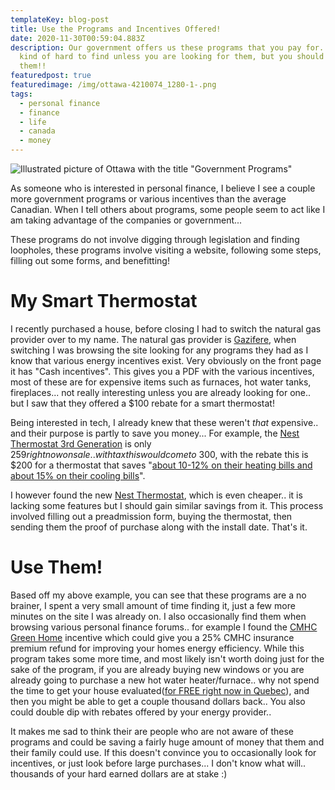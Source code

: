 ```yaml
---
templateKey: blog-post
title: Use the Programs and Incentives Offered!
date: 2020-11-30T00:59:04.883Z
description: Our government offers us these programs that you pay for.. They are
  kind of hard to find unless you are looking for them, but you should use
  them!!
featuredpost: true
featuredimage: /img/ottawa-4210074_1280-1-.png
tags:
  - personal finance
  - finance
  - life
  - canada
  - money
---
```

![Illustrated picture of Ottawa with the title "Government Programs"](/img/ottawa-4210074_1280-1-.png "Government Programs")

As someone who is interested in personal finance, I believe I see a couple more government programs or various incentives than the average Canadian. When  I tell others about programs, some people seem to act like I am taking advantage of the companies or government... 

These programs do not involve digging through legislation and finding loopholes, these programs involve visiting a website, following some steps, filling out some forms, and benefitting!

# My Smart Thermostat

I recently purchased a house, before closing I had to switch the natural gas provider over to my name. The natural gas provider is [Gazifere](https://www.gazifere.com/en/), when switching I was browsing the site looking for any programs they had as I know that various energy incentives exist. Very obviously on the front page it has "Cash incentives". This gives you a PDF with the various incentives, most of these are for expensive items such as furnaces, hot water tanks, fireplaces... not really interesting unless you are already looking for one.. but I saw that they offered a $100 rebate for a smart thermostat!

Being interested in tech, I already knew that these weren't *that* expensive.. and their purpose is partly to save you money... For example, the [Nest Thermostat 3rd Generation](https://www.amazon.ca/gp/product/B012R8MVHC/ref=as_li_tl?ie=UTF8&camp=15121&creative=330641&creativeASIN=B012R8MVHC&linkCode=as2&tag=calvinwilli06-20&linkId=13b3b72ddfce11af918444d9195e19ef) is only $259 right now on sale.. with tax this would come to ~$300, with the rebate this is $200 for a thermostat that saves "[about 10-12% on their heating bills and about 15% on their cooling bills](https://support.google.com/googlenest/answer/9241995?hl=en#gbwa:~:text=On%20average%20the%20Nest%20thermostat%20saved,details%2C%20visit%20our%20comprehensive%20white%20paper.)". 

I however found the new [Nest Thermostat](https://www.amazon.com/gp/product/B08HRPDYTP/ref=as_li_tl?ie=UTF8&camp=1789&creative=9325&creativeASIN=B08HRPDYTP&linkCode=as2&tag=calvinwilli01-20&linkId=50f44c7f30e9aac6f051a3e53d827b03), which is even cheaper.. it is lacking some features but I should gain similar savings from it. This process involved filling out a preadmission form, buying the thermostat, then sending them the proof of purchase along with the install date. That's it.

# Use Them!

Based off my above example, you can see that these programs are a no brainer, I spent a very small amount of time finding it, just a few more minutes on the site I was already on. I also occasionally find them when browsing various personal finance forums.. for example I found the [CMHC Green Home](https://www.cmhc-schl.gc.ca/en/buying/mortgage-loan-insurance-for-consumers/cmhc-green-home) incentive which could give you a 25% CMHC insurance premium refund for improving your homes energy efficiency. While this program takes some more time, and most likely isn't worth doing just for the sake of the program, if you are already buying new windows or you are already going to purchase a new hot water heater/furnace.. why not spend the time to get your house evaluated([for FREE right now in Quebec](https://transitionenergetique.gouv.qc.ca/en/residential/programs/renoclimat/energy-evaluation)), and then you might be able to get a couple thousand dollars back.. You also could double dip with rebates offered by your energy provider.. 

It makes me sad to think their are people who are not aware of these programs and could be saving a fairly huge amount of money that them and their family could use. If this doesn't convince you to occasionally look for incentives, or just look before large purchases... I don't know what will.. thousands of your hard earned dollars are at stake :)